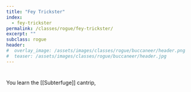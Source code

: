 ```yaml
---
title: "Fey Trickster"
index: 
  - fey-trickster
permalink: /classes/rogue/fey-trickster/
excerpt: ""
subclass: rogue
header:
#  overlay_image: /assets/images/classes/rogue/buccaneer/header.png
#  teaser: /assets/images/classes/rogue/buccaneer/header.jpg
---
```


#
You learn the [[Subterfuge]] cantrip,
